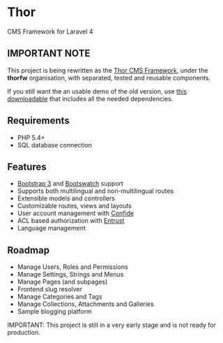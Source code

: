Thor
======

CMS Framework for Laravel 4
  
## IMPORTANT NOTE

This project is being rewritten as the [Thor CMS Framework](https://github.com/thorfw), under the   **thorfw** organisation, with separated, tested and reusable components.

If you still want the an usable demo of the old version, use [this downloadable](https://github.com/thorfw/starter/releases/download/0.1.0/thorfw-0.1.0.zip) that includes all the needed dependencies.

## Requirements
* PHP 5.4+
* SQL database connection


## Features

* [Bootstrap 3](https://github.com/patricktalmadge/bootstrapper/tree/develop) and [Bootswatch](http://www.bootstrapcdn.com/#bootswatch_tab) support
* Supports both multilingual and non-multilingual routes
* Extensible models and controllers
* Customizable routes, views and layouts
* User account management with [Confide](https://github.com/Zizaco/confide)
* ACL based authorization with [Entrust](https://github.com/Zizaco/entrust)
* Language management

## Roadmap
* Manage Users, Roles and Permissions
* Manage Settings, Strings and Menus
* Manage Pages (and subpages)
* Frontend slug resolver
* Manage Categories and Tags
* Manage Collections, Attachments and Galleries
* Sample blogging platform


IMPORTANT: This project is still in a very early stage and is not ready for production.
